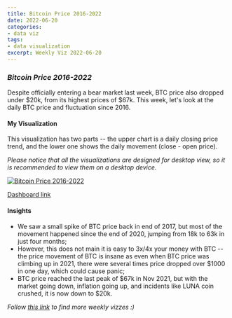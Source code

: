 ```yaml
---
title: Bitcoin Price 2016-2022
date: 2022-06-20
categories:
- data viz
tags:
- data visualization
excerpt: Weekly Viz 2022-06-20
---
```


### *Bitcoin Price 2016-2022*

Despite officially entering a bear market last week, BTC price also dropped under $20k, from its highest prices of $67k. This week, let's look at the daily BTC price and fluctuation since 2016.  

#### My Visualization

This visualization has two parts -- the upper chart is a daily closing price trend, and the lower one shows the daily movement (close - open price).  

*Please notice that all the visualizations are designed for desktop view, so it is recommended to view them on a desktop device.*  

<div class='tableauPlaceholder' id='viz1655777403382' style='position: relative'>
  <noscript><a href='#'>
    <img alt='Bitcoin Price 2016-2022 ' src='https:&#47;&#47;public.tableau.com&#47;static&#47;images&#47;20&#47;20220620BitcoinPrice2016-2022&#47;BitcoinPrice2016-2022&#47;1_rss.png' style='border: none' />
    </a></noscript><object class='tableauViz'  style='display:none;'>
  <param name='host_url' value='https%3A%2F%2Fpublic.tableau.com%2F' />
  <param name='embed_code_version' value='3' />
  <param name='site_root' value='' />
  <param name='name' value='20220620BitcoinPrice2016-2022&#47;BitcoinPrice2016-2022' />
  <param name='tabs' value='no' />
  <param name='toolbar' value='yes' />
  <param name='static_image' value='https:&#47;&#47;public.tableau.com&#47;static&#47;images&#47;20&#47;20220620BitcoinPrice2016-2022&#47;BitcoinPrice2016-2022&#47;1.png' />
  <param name='animate_transition' value='yes' />
  <param name='display_static_image' value='yes' />
  <param name='display_spinner' value='yes' />
  <param name='display_overlay' value='yes' />
  <param name='display_count' value='yes' />
  <param name='language' value='en-US' />
  <param name='filter' value='publish=yes' />
  </object></div>       
  <script type='text/javascript'>      
  var divElement = document.getElementById('viz1655777403382');         
  var vizElement = divElement.getElementsByTagName('object')[0];         
  if ( divElement.offsetWidth > 800 ) { vizElement.style.width='800px';vizElement.style.height='627px';} else if ( divElement.offsetWidth > 500 ) { vizElement.style.width='800px';vizElement.style.height='627px';} else { vizElement.style.width='100%';vizElement.style.height='727px';}         
  var scriptElement = document.createElement('script');                 
  scriptElement.src = 'https://public.tableau.com/javascripts/api/viz_v1.js';        
  vizElement.parentNode.insertBefore(scriptElement, vizElement);               
</script>  

[Dashboard link](https://public.tableau.com/views/20220620BitcoinPrice2016-2022/BitcoinPrice2016-2022?:language=en-US&publish=yes&:display_count=n&:origin=viz_share_link)
  
#### Insights
* We saw a small spike of BTC price back in end of 2017, but most of the movement happened since the end of 2020, jumping from 18k to 63k in just four months;  
* However, this does not main it is easy to 3x/4x your money with BTC -- the price movement of BTC is insane as even when BTC price was climbing up in 2021, there were several times price dropped over $1000 in one day, which could cause panic;  
* BTC price reached the last peak of $67k in Nov 2021, but with the market going down, inflation going up, and incidents like LUNA coin crushed, it is now down to $20k.    

*Follow [this link](https://yudong-94.github.io/personal-website/project/WeeklyViz2022/) to find more weekly vizzes :)*
